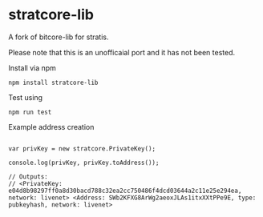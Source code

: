 stratcore-lib
=======

A fork of bitcore-lib for stratis.

Please note that this is an unofficaial port and it has not been tested.

Install via npm

```
npm install stratcore-lib
```

Test using

```
npm run test
```

Example address creation

```

var privKey = new stratcore.PrivateKey();

console.log(privKey, privKey.toAddress());

// Outputs:
// <PrivateKey: e04d8b98297ff0a8d30bacd788c32ea2cc750486f4dcd03644a2c11e25e294ea, network: livenet> <Address: SWb2KFXG8ArWg2aeoxJLAs1itxXXtPPe9E, type: pubkeyhash, network: livenet>

```